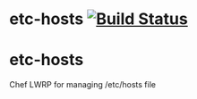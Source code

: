 # <a name="title"></a>etc-hosts [![Build Status](https://secure.travis-ci.org/customink-webops/etc-hosts.png)](http://travis-ci.org/customink-webops/etc-hosts)


etc-hosts
=========

Chef LWRP for managing /etc/hosts file
